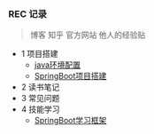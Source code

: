 ### REC 记录
>  博客 知乎 官方网站 他人的经验贴    
- 1 项目搭建
  - [java环境配置](https://www.runoob.com/w3cnote/windows10-java-setup.html)
  - [SpringBoot项目搭建](https://www.cnblogs.com/fishpro/p/11165827.html)
- 2 读书笔记
- 3 常见问题
- 4 技能学习
  - [SpringBoot学习框架](https://www.cnblogs.com/fishpro/p/10625506.html)

